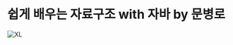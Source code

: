 # 쉽게 배우는 자료구조 with 자바 by 문병로

![XL](https://github.com/cottonpup/cs-101/assets/67526014/94e119c9-194f-4b2a-9351-2880f5829a16)
